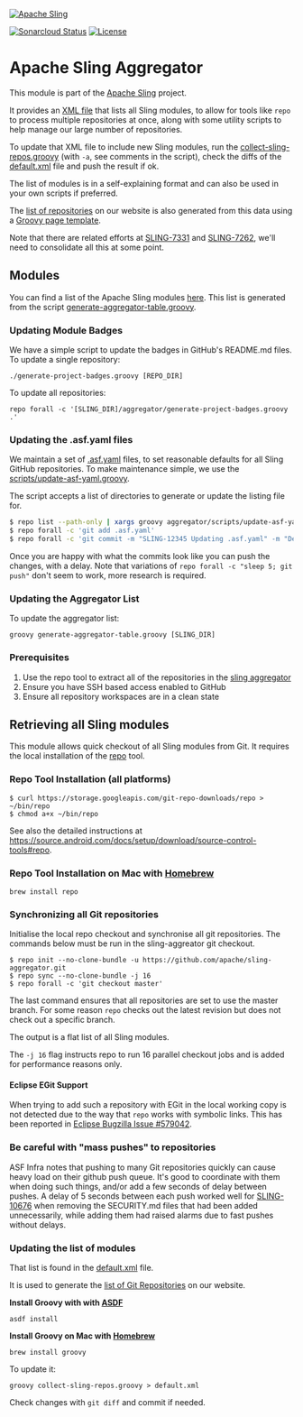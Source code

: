 [![Apache Sling](https://sling.apache.org/res/logos/sling.png)](https://sling.apache.org)

&#32;[![Sonarcloud Status](https://sonarcloud.io/api/project_badges/measure?project=apache_sling-aggregator&metric=alert_status)](https://sonarcloud.io/dashboard?id=apache_sling-aggregator) [![License](https://img.shields.io/badge/License-Apache%202.0-blue.svg)](https://www.apache.org/licenses/LICENSE-2.0)

# Apache Sling Aggregator

This module is part of the [Apache Sling](https://sling.apache.org) project.

It provides an [XML file](./default.xml) that lists all Sling modules, to allow for tools like `repo` to process multiple repositories at once, along
with some utility scripts to help manage our large number of repositories.

To update that XML file to include new Sling modules, run the [collect-sling-repos.groovy](./collect-sling-repos.groovy)
(with `-a`, see comments in the script), check the diffs of the [default.xml](./default.xml)
file and push the result if ok.

The list of modules is in a self-explaining format and can also be used in your own scripts if preferred.

The [list of repositories](https://sling.apache.org/repolist.html) on our website is also generated from this data using a
[Groovy page template](https://github.com/apache/sling-site/blob/master/src/main/jbake/templates/repolist.tpl).

Note that there are related efforts at [SLING-7331](https://issues.apache.org/jira/browse/SLING-7331) and [SLING-7262](https://issues.apache.org/jira/browse/SLING-7262), we'll need to consolidate all this at some point.

## Modules

You can find a list of the Apache Sling modules [here](docs/modules.md). 
This list is generated from the script [generate-aggregator-table.groovy](https://github.com/apache/sling-aggregator/blob/master/generate-aggregator-table.groovy).

### Updating Module Badges

We have a simple script to update the badges in GitHub's README.md files. To update a single repository:

    ./generate-project-badges.groovy [REPO_DIR]
    
To update all repositories:

    repo forall -c '[SLING_DIR]/aggregator/generate-project-badges.groovy .'

### Updating the .asf.yaml files

We maintain a set of [.asf.yaml](https://cwiki.apache.org/confluence/display/INFRA/Git+-+.asf.yaml+features) files, to set reasonable defaults for all Sling GitHub repositories. To make maintenance simple, we use the [scripts/update-asf-yaml.groovy](scripts/update-asf-yaml.groovy).

The script accepts a list of directories to generate or update the listing file for.

```bash
$ repo list --path-only | xargs groovy aggregator/scripts/update-asf-yaml.groovy
$ repo forall -c 'git add .asf.yaml'
$ repo forall -c 'git commit -m "SLING-12345 Updating .asf.yaml" -m "Detailed description"'
```

Once you are happy with what the commits look like you can push the changes, with a delay. Note that variations of `repo forall -c "sleep 5; git push"` don't seem to work, more research is required.

### Updating the Aggregator List

To update the aggregator list:

    groovy generate-aggregator-table.groovy [SLING_DIR]

### Prerequisites

 1. Use the repo tool to extract all of the repositories in the [sling aggregator](https://github.com/apache/sling-aggregator)
 2. Ensure you have SSH based access enabled to GitHub
 3. Ensure all repository workspaces are in a clean state

## Retrieving all Sling modules

This module allows quick checkout of all Sling modules from Git. It requires
the local installation of the [repo](https://android.googlesource.com/tools/repo) tool.

### Repo Tool Installation (all platforms)

```
$ curl https://storage.googleapis.com/git-repo-downloads/repo > ~/bin/repo
$ chmod a+x ~/bin/repo
```

See also the detailed instructions at https://source.android.com/docs/setup/download/source-control-tools#repo.

### Repo Tool Installation on Mac with [Homebrew](https://brew.sh)

    brew install repo

### Synchronizing all Git repositories

Initialise the local repo checkout and synchronise all git repositories. The commands below must be run in the sling-aggreator git checkout.

```
$ repo init --no-clone-bundle -u https://github.com/apache/sling-aggregator.git
$ repo sync --no-clone-bundle -j 16
$ repo forall -c 'git checkout master'
```

The last command ensures that all repositories are set to use the master branch. For some reason `repo` checks out
the latest revision but does not check out a specific branch.

The output is a flat list of all Sling modules.

The `-j 16` flag instructs repo to run 16 parallel checkout jobs and is added for performance reasons only.

#### Eclipse EGit Support

When trying to add such a repository with EGit in the local working copy is not detected due to the way that `repo` works with symbolic links. This has been reported in [Eclipse Bugzilla Issue #579042](https://bugs.eclipse.org/bugs/show_bug.cgi?id=579042).

### Be careful with "mass pushes" to repositories
ASF Infra notes that pushing to many Git repositories quickly can cause heavy load on their github
push queue. It's good to coordinate with them when doing such things, and/or add a few seconds of delay
between pushes. A delay of 5 seconds between each push worked well for [SLING-10676](https://issues.apache.org/jira/browse/SLING-10676)
when removing the SECURITY.md files that had been added unnecessarily, while adding them had raised alarms
due to fast pushes without delays.

### Updating the list of modules

That list is found in the [default.xml](./default.xml) file.

It is used to generate the [list of Git Repositories](http://sling.apache.org/repolist.html) on our website.

**Install Groovy with with [ASDF](https://asdf-vm.com/)**

    asdf install

**Install Groovy on Mac with [Homebrew](https://brew.sh)**

    brew install groovy

To update it:

    groovy collect-sling-repos.groovy > default.xml

Check changes with `git diff` and commit if needed.
